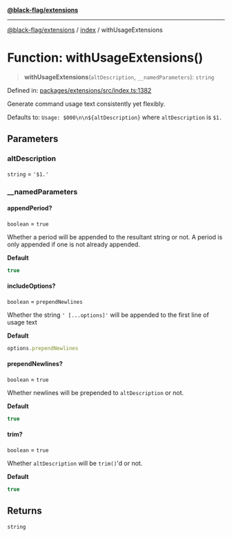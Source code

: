 [**@black-flag/extensions**](../../README.md)

***

[@black-flag/extensions](../../README.md) / [index](../README.md) / withUsageExtensions

# Function: withUsageExtensions()

> **withUsageExtensions**(`altDescription`, `__namedParameters`): `string`

Defined in: [packages/extensions/src/index.ts:1382](https://github.com/Xunnamius/black-flag/blob/170aa97d281b546ae8a3014f985324d5c71f08f4/packages/extensions/src/index.ts#L1382)

Generate command usage text consistently yet flexibly.

Defaults to: `Usage: $000\n\n${altDescription}` where `altDescription` is
`$1.`

## Parameters

### altDescription

`string` = `'$1.'`

### \_\_namedParameters

#### appendPeriod?

`boolean` = `true`

Whether a period will be appended to the resultant string or not. A
period is only appended if one is not already appended.

**Default**

```ts
true
```

#### includeOptions?

`boolean` = `prependNewlines`

Whether the string `' [...options]'` will be appended to the first line of usage text

**Default**

```ts
options.prependNewlines
```

#### prependNewlines?

`boolean` = `true`

Whether newlines will be prepended to `altDescription` or not.

**Default**

```ts
true
```

#### trim?

`boolean` = `true`

Whether `altDescription` will be `trim()`'d or not.

**Default**

```ts
true
```

## Returns

`string`
